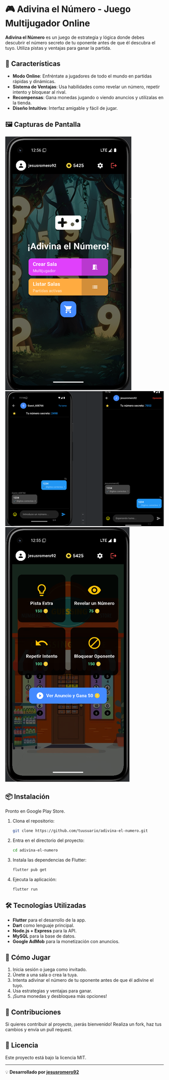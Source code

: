 # 🎮 Adivina el Número - Juego Multijugador Online

**Adivina el Número** es un juego de estrategia y lógica donde debes descubrir el número secreto de tu oponente antes de que él descubra el tuyo. Utiliza pistas y ventajas para ganar la partida.

## 🚀 Características
- **Modo Online**: Enfréntate a jugadores de todo el mundo en partidas rápidas y dinámicas.
- **Sistema de Ventajas**: Usa habilidades como revelar un número, repetir intento y bloquear al rival.
- **Recompensas**: Gana monedas jugando o viendo anuncios y utilízalas en la tienda.
- **Diseño Intuitivo**: Interfaz amigable y fácil de jugar.

## 🖼️ Capturas de Pantalla
![Pantalla Principal](assets/screenshots/main_screen.png)
![Partida en Curso](assets/screenshots/gameplay.png)
![Tienda de Ventajas](assets/screenshots/shop.png)

## 📦 Instalación
Pronto en Google Play Store.
1. Clona el repositorio:
   ```sh
   git clone https://github.com/tuusuario/adivina-el-numero.git
   ```
2. Entra en el directorio del proyecto:
   ```sh
   cd adivina-el-numero
   ```
3. Instala las dependencias de Flutter:
   ```sh
   flutter pub get
   ```
4. Ejecuta la aplicación:
   ```sh
   flutter run
   ```

## 🛠 Tecnologías Utilizadas
- **Flutter** para el desarrollo de la app.
- **Dart** como lenguaje principal.
- **Node.js + Express** para la API.
- **MySQL** para la base de datos.
- **Google AdMob** para la monetización con anuncios.

## 📌 Cómo Jugar
1. Inicia sesión o juega como invitado.
2. Únete a una sala o crea la tuya.
3. Intenta adivinar el número de tu oponente antes de que él adivine el tuyo.
4. Usa estrategias y ventajas para ganar.
5. ¡Suma monedas y desbloquea más opciones!

## 🤝 Contribuciones
Si quieres contribuir al proyecto, ¡serás bienvenido! Realiza un fork, haz tus cambios y envía un pull request.

## 📄 Licencia
Este proyecto está bajo la licencia MIT.

---
💡 **Desarrollado por [jesusromero92](https://github.com/jesusromero92)**

